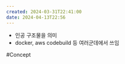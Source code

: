 ```yaml
---
created: 2024-03-31T22:41:00
date: 2024-04-13T22:56
---
```

- 인공 구조물을 의미
- docker, aws codebuild 등 여러군데에서 쓰임


#Concept 